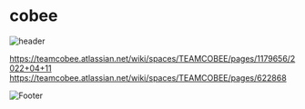 # cobee
![header](https://capsule-render.vercel.app/api?type=waving&color=#FF8000&height=300&section=header&text=SONSU%20&fontSize=90)

https://teamcobee.atlassian.net/wiki/spaces/TEAMCOBEE/pages/1179656/2022+04+11
https://teamcobee.atlassian.net/wiki/spaces/TEAMCOBEE/pages/622868

![Footer](https://capsule-render.vercel.app/api?type=waving&color=timeGradient&height=200&section=footer)
  
